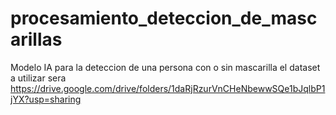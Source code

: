 # procesamiento_deteccion_de_mascarillas
Modelo IA para la deteccion de una persona con o sin mascarilla
el dataset a utilizar sera
https://drive.google.com/drive/folders/1daRjRzurVnCHeNbewwSQe1bJqlbP1jYX?usp=sharing
